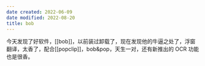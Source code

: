 ```yaml
---
date created: 2022-06-09
date modified: 2022-08-20
title: bob
---
```


 今天发现了好软件，[[bob]]，以前装过卸载了，现在发现他的牛逼之处了，浮窗翻译，太香了，配合[[popclip]]，bob&pop，天生一对，还有新推出的 OCR 功能也是很香。
